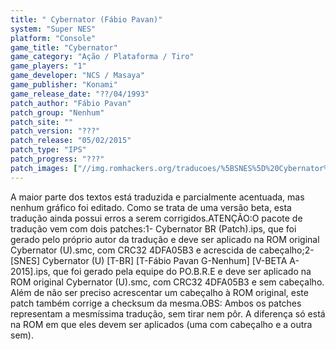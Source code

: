 ```yaml
---
title: " Cybernator (Fábio Pavan)"
system: "Super NES"
platform: "Console"
game_title: "Cybernator"
game_category: "Ação / Plataforma / Tiro"
game_players: "1"
game_developer: "NCS / Masaya"
game_publisher: "Konami"
game_release_date: "??/04/1993"
patch_author: "Fábio Pavan"
patch_group: "Nenhum"
patch_site: ""
patch_version: "???"
patch_release: "05/02/2015"
patch_type: "IPS"
patch_progress: "???"
patch_images: ["//img.romhackers.org/traducoes/%5BSNES%5D%20Cybernator%20-%20F%C3%A1bio%20Pavan%20-%201.png","//img.romhackers.org/traducoes/%5BSNES%5D%20Cybernator%20-%20F%C3%A1bio%20Pavan%20-%202.png","//img.romhackers.org/traducoes/%5BSNES%5D%20Cybernator%20-%20F%C3%A1bio%20Pavan%20-%203.png"]
---
```

A maior parte dos textos está traduzida e parcialmente acentuada, mas nenhum gráfico foi editado. Como se trata de uma versão beta, esta tradução ainda possui erros a serem corrigidos.ATENÇÃO:O pacote de tradução vem com dois patches:1- Cybernator BR (Patch).ips, que foi gerado pelo próprio autor da tradução e deve ser aplicado na ROM original Cybernator (U).smc, com CRC32 4DFA05B3 e acrescida de cabeçalho;2- [SNES] Cybernator (U) [T-BR] [T-Fábio Pavan G-Nenhum] [V-BETA A-2015].ips, que foi gerado pela equipe do PO.B.R.E e deve ser aplicado na ROM original Cybernator (U).smc, com CRC32 4DFA05B3 e sem cabeçalho. Além de não ser preciso acrescentar um cabeçalho à ROM original, este patch também corrige a checksum da mesma.OBS: Ambos os patches representam a mesmíssima tradução, sem tirar nem pôr. A diferença só está na ROM em que eles devem ser aplicados (uma com cabeçalho e a outra sem).